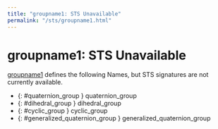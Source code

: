 ```yaml
---
title: "groupname1: STS Unavailable"
permalink: "/sts/groupname1.html"
---
```


# groupname1: STS Unavailable


[groupname1](/cd/groupname1)
defines the following Names, but STS signatures are not currently available.


 *  {: #quaternion_group } quaternion_group
 *  {: #dihedral_group } dihedral_group
 *  {: #cyclic_group  } cyclic_group 
 *  {: #generalized_quaternion_group  } generalized_quaternion_group 